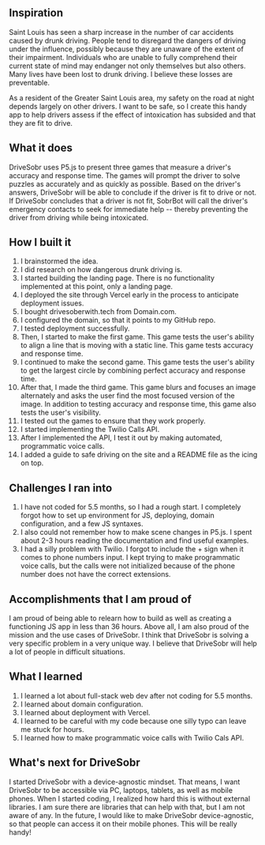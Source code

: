 ## Inspiration
Saint Louis has seen a sharp increase in the number of car accidents caused by drunk driving. People tend to disregard the dangers of driving under the influence, possibly because they are unaware of the extent of their impairment. Individuals who are unable to fully comprehend their current state of mind may endanger not only themselves but also others. Many lives have been lost to drunk driving. I believe these losses are preventable.

As a resident of the Greater Saint Louis area, my safety on the road at night depends largely on other drivers. I want to be safe, so I create this handy app to help drivers assess if the effect of intoxication has subsided and that they are fit to drive. 

## What it does
DriveSobr uses P5.js to present three games that measure a driver's accuracy and response time. The games will prompt the driver to solve puzzles as accurately and as quickly as possible. Based on the driver's answers, DriveSobr will be able to conclude if the driver is fit to drive or not. If DriveSobr concludes that a driver is not  fit, SobrBot will call the driver's emergency contacts to seek for immediate help -- thereby preventing the driver from driving while being intoxicated.

## How I built it
1. I brainstormed the idea.
2. I did research on how dangerous drunk driving is.
3. I started building the landing page. There is no functionality implemented at this point, only a landing page.
4. I deployed the site through Vercel early in the process to anticipate deployment issues.
5. I bought drivesoberwith.tech from Domain.com.
6. I configured the domain, so that it points to my GitHub repo.
7. I tested deployment successfully.
8. Then, I started to make the first game. This game tests the user's ability to align a line that is moving with a static line. This game tests accuracy and response time.
9. I continued to make the second game. This game tests the user's ability to get the largest circle by combining perfect accuracy and response time.
10. After that, I made the third game. This game blurs and focuses an image alternately and asks the user find the most focused version of the image. In addition to testing accuracy and response time, this game also tests the user's visibility.
11. I tested out the games to ensure that they work properly.
12. I started implementing the Twilio Calls API.
13. After I implemented the API, I test it out by making automated, programmatic voice calls.
14. I added a guide to safe driving on the site and a README file as the icing on top.

## Challenges I ran into
1. I have not coded for 5.5 months, so I had a rough start. I completely forgot how to set up environment for JS, deploying, domain configuration, and a few JS syntaxes.
2. I also could not remember how to make scene changes in P5.js. I spent about 2-3 hours reading the documentation and find useful examples.
3. I had a silly problem with Twilio. I forgot to include the + sign when it comes to phone numbers input. I kept trying to make programmatic voice calls, but the calls were not initialized because of the phone number does not have the correct extensions.

## Accomplishments that I am proud of
I am proud of being able to relearn how to build as well as creating a functioning JS app in less than 36 hours. Above all, I am also proud of the mission and the use cases of DriveSobr. I think that DriveSobr is solving a very specific problem in a very unique way. I believe that DriveSobr will help a lot of people in difficult situations.

## What I learned
1. I learned a lot about full-stack web dev after not coding for 5.5 months.
2. I learned about domain configuration.
3. I learned about deployment with Vercel.
4. I learned to be careful with my code because one silly typo can leave me stuck for hours.
5. I learned how to make programmatic voice calls with Twilio Cals API.

## What's next for DriveSobr
I started DriveSobr with a device-agnostic mindset. That means, I want DriveSobr to be accessible via PC, laptops, tablets, as well as mobile phones. When I started coding, I realized how hard this is without external libraries. I am sure there are libraries that can help with that, but I am not aware of any. In the future, I would like to make DriveSobr device-agnostic, so that people can access it on their mobile phones. This will be really handy!